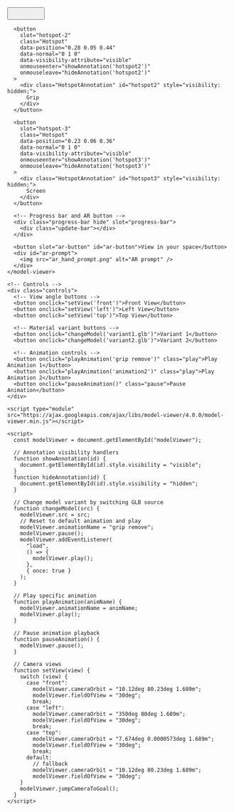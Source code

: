 <!doctype html>
<html lang="en">
  <head>
    <title>&lt;model-viewer&gt; Interactive 3D Model</title>
    <meta charset="utf-8" />
    <meta name="description" content="Interactive 3D model with annotations, variants, animations, and AR" />
    <meta name="viewport" content="width=device-width, initial-scale=1" />
    <link rel="stylesheet" href="./styles.css" />
    <style>
      body {
        margin: 0; 
        font-family: Arial, sans-serif;
      }
      model-viewer {
        width: 100vw;
        height: 90vh;
        background-color: #f0f0f0;
      }
      .HotspotAnnotation {
        background: rgba(0, 0, 0, 0.75);
        color: white;
        padding: 4px 8px;
        border-radius: 4px;
        font-size: 12px;
        pointer-events: none;
      }
      .controls {
        display: flex;
        justify-content: center;
        flex-wrap: wrap;
        gap: 8px;
        padding: 8px;
        background: #fff;
        border-top: 1px solid #ccc;
      }
      .controls button {
        padding: 8px 14px;
        font-size: 14px;
        border-radius: 5px;
        border: 1px solid #666;
        cursor: pointer;
        background-color: #eee;
        transition: background-color 0.3s ease;
      }
      .controls button:hover {
        background-color: #ddd;
      }
      .controls button.play {
        background-color: #28a745;
        color: white;
        border-color: #1e7e34;
      }
      .controls button.pause {
        background-color: #dc3545;
        color: white;
        border-color: #a71d2a;
      }
    </style>
  </head>

  <body>
    <model-viewer
      id="modelViewer"
      src="variant1.glb"
      alt="Interactive 3D Model"
      camera-controls
      ar
      ar-modes="webxr scene-viewer quick-look"
      poster="poster.png"
      shadow-intensity="1"
      autoplay
      animation-name="grip remove"
      interaction-prompt="auto"
      exposure="1"
    >
      <!-- Hotspots -->
      <button
        slot="hotspot-1"
        class="Hotspot"
        data-position="0.335 0.04 0.51"
        data-normal="0.37 0.84 0.38"
        data-visibility-attribute="visible"
        onmouseenter="showAnnotation('hotspot1')"
        onmouseleave="hideAnnotation('hotspot1')"
      >
        <div class="HotspotAnnotation" id="hotspot1" style="visibility: hidden;">
          Container
        </div>
      </button>

      <button
        slot="hotspot-2"
        class="Hotspot"
        data-position="0.28 0.05 0.44"
        data-normal="0 1 0"
        data-visibility-attribute="visible"
        onmouseenter="showAnnotation('hotspot2')"
        onmouseleave="hideAnnotation('hotspot2')"
      >
        <div class="HotspotAnnotation" id="hotspot2" style="visibility: hidden;">
          Grip
        </div>
      </button>

      <button
        slot="hotspot-3"
        class="Hotspot"
        data-position="0.23 0.06 0.36"
        data-normal="0 1 0"
        data-visibility-attribute="visible"
        onmouseenter="showAnnotation('hotspot3')"
        onmouseleave="hideAnnotation('hotspot3')"
      >
        <div class="HotspotAnnotation" id="hotspot3" style="visibility: hidden;">
          Screen
        </div>
      </button>

      <!-- Progress bar and AR button -->
      <div class="progress-bar hide" slot="progress-bar">
        <div class="update-bar"></div>
      </div>

      <button slot="ar-button" id="ar-button">View in your space</button>
      <div id="ar-prompt">
        <img src="ar_hand_prompt.png" alt="AR prompt" />
      </div>
    </model-viewer>

    <!-- Controls -->
    <div class="controls">
      <!-- View angle buttons -->
      <button onclick="setView('front')">Front View</button>
      <button onclick="setView('left')">Left View</button>
      <button onclick="setView('top')">Top View</button>

      <!-- Material variant buttons -->
      <button onclick="changeModel('variant1.glb')">Variant 1</button>
      <button onclick="changeModel('variant2.glb')">Variant 2</button>

      <!-- Animation controls -->
      <button onclick="playAnimation('grip remove')" class="play">Play Animation 1</button>
      <button onclick="playAnimation('animation2')" class="play">Play Animation 2</button>
      <button onclick="pauseAnimation()" class="pause">Pause Animation</button>
    </div>

    <script type="module" src="https://ajax.googleapis.com/ajax/libs/model-viewer/4.0.0/model-viewer.min.js"></script>

    <script>
      const modelViewer = document.getElementById("modelViewer");

      // Annotation visibility handlers
      function showAnnotation(id) {
        document.getElementById(id).style.visibility = "visible";
      }
      function hideAnnotation(id) {
        document.getElementById(id).style.visibility = "hidden";
      }

      // Change model variant by switching GLB source
      function changeModel(src) {
        modelViewer.src = src;
        // Reset to default animation and play
        modelViewer.animationName = "grip remove";
        modelViewer.pause();
        modelViewer.addEventListener(
          "load",
          () => {
            modelViewer.play();
          },
          { once: true }
        );
      }

      // Play specific animation
      function playAnimation(animName) {
        modelViewer.animationName = animName;
        modelViewer.play();
      }

      // Pause animation playback
      function pauseAnimation() {
        modelViewer.pause();
      }

      // Camera views
      function setView(view) {
        switch (view) {
          case "front":
            modelViewer.cameraOrbit = "10.12deg 80.23deg 1.689m";
            modelViewer.fieldOfView = "30deg";
            break;
          case "left":
            modelViewer.cameraOrbit = "350deg 80deg 1.689m";
            modelViewer.fieldOfView = "30deg";
            break;
          case "top":
            modelViewer.cameraOrbit = "7.674deg 0.0000573deg 1.689m";
            modelViewer.fieldOfView = "30deg";
            break;
          default:
            // fallback
            modelViewer.cameraOrbit = "10.12deg 80.23deg 1.689m";
            modelViewer.fieldOfView = "30deg";
        }
        modelViewer.jumpCameraToGoal();
      }
    </script>
  </body>
</html>
